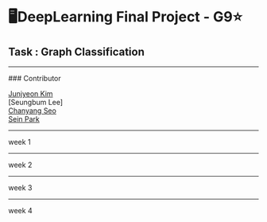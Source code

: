# 🖥DeepLearning Final Project - G9⭐
## Task : Graph Classification
<hr>
### Contributor

[Junjyeon Kim](https://github.com/Jungyeonkim114)    
[Seungbum Lee]    
[Chanyang Seo](https://github.com/chan8616)   
[Sein Park](https://github.com/SEIN126)   
<hr>
week 1

<hr>
week 2

<hr>
week 3

<hr>
week 4
